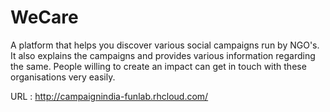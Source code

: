 # WeCare
A platform that helps you discover various social campaigns run by NGO's. It also explains the campaigns and provides various information regarding the same. People willing to create an impact can get in touch with these organisations very easily.

URL : http://campaignindia-funlab.rhcloud.com/

